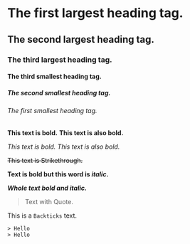 # The first largest heading tag.
## The second largest heading tag.
### The third largest heading tag.
#### The third smallest heading tag.
##### The second smallest heading tag.
###### The first smallest heading tag.

**This text is bold.**
__This text is also bold.__

*This text is bold.*
_This text is also bold._

~~This text is Strikethrough.~~

**Text is bold but this word is _italic_.**

***Whole text bold and italic.***

> Text with Quote.

This is a `Backticks` text.

```
> Hello
> Hello
```
